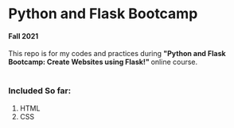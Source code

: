 <h1> Python and Flask Bootcamp </h1>
<h4> Fall 2021 </h4>
This repo is for my codes and practices during <strong>  "Python and Flask Bootcamp: Create Websites using Flask!" </strong> online course. 
<br><br>
<h3> Included So far: </h3>
  <ol>
    <li> HTML </li>
    <li> CSS </li>
  </ol>

